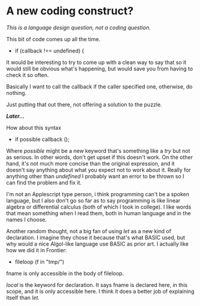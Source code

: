 # A new coding construct?
<i>This is a language design question, not a coding question.</i>

This bit of code comes up all the time.
* if (callback !== undefined) {

It would be interesting to try to come up with a clean way to say that so it would still be obvious what's happening, but would save you from having to check it so often.

Basically I want to call the callback if the caller specified one, otherwise, do nothing. 

Just putting that out there, not offering a solution to the puzzle. 

<i><b>Later...</b></i>

How about this syntax
* if possible callback ();

Where <i>possible</i> might be a new keyword that's something like a <i>try</i> but not as serious. In other words, don't get upset if this doesn't work. On the other hand, it's not much more concise than the original expression, and it doesn't say anything about what you expect not to work about it. Really for anything other than <i>undefined</i> I probably want an error to be thrown so I can find the problem and fix it. 

I'm not an Applescript type person, i think programming can't be a spoken language, but I also don't go so far as to say programming is like linear algebra or differential calculus (both of which I took in college). I like words that mean something when I read them, both in human language and in the names I choose.

Another random thought, not a big fan of using <i>let</i> as a new kind of declaration. I imagine they chose it because that's what BASIC used, but why would a nice Algol-like language use BASIC as prior art. I actually like how we did it in Frontier:
* fileloop (f in "tmp/")

fname is only accessible in the body of fileloop. 

<i>local</i> is the keyword for declaration. It says fname is declared here, in this scope, and it is only accessible here.  I think it does a better job of explaining itself than <i>let. </i>

